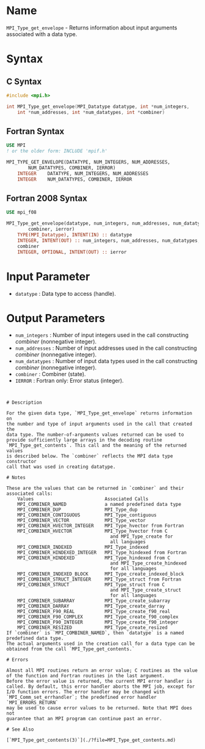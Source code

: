 # Name

`MPI_Type_get_envelope` - Returns information about input arguments
associated with a data type.

# Syntax

## C Syntax

```c
#include <mpi.h>

int MPI_Type_get_envelope(MPI_Datatype datatype, int *num_integers,
    int *num_addresses, int *num_datatypes, int *combiner)
```

## Fortran Syntax

```fortran
USE MPI
! or the older form: INCLUDE 'mpif.h'

MPI_TYPE_GET_ENVELOPE(DATATYPE, NUM_INTEGERS, NUM_ADDRESSES,
        NUM_DATATYPES, COMBINER, IERROR)
    INTEGER    DATATYPE, NUM_INTEGERS, NUM_ADDRESSES
    INTEGER    NUM_DATATYPES, COMBINER, IERROR
```

## Fortran 2008 Syntax

```fortran
USE mpi_f08

MPI_Type_get_envelope(datatype, num_integers, num_addresses, num_datatypes,
        combiner, ierror)
    TYPE(MPI_Datatype), INTENT(IN) :: datatype
    INTEGER, INTENT(OUT) :: num_integers, num_addresses, num_datatypes,
    combiner
    INTEGER, OPTIONAL, INTENT(OUT) :: ierror
```


# Input Parameter

* `datatype` : Data type to access (handle).

# Output Parameters

* `num_integers` : Number of input integers used in the call constructing *combiner*
(nonnegative integer).
* `num_addresses` : Number of input addresses used in the call constructing *combiner*
(nonnegative integer).
* `num_datatypes` : Number of input data types used in the call constructing *combiner*
(nonnegative integer).
* `combiner` : Combiner (state).
* `IERROR` : Fortran only: Error status (integer).
```


# Description

For the given data type, `MPI_Type_get_envelope` returns information on
the number and type of input arguments used in the call that created the
data type. The number-of-arguments values returned can be used to
provide sufficiently large arrays in the decoding routine
`MPI_Type_get_contents`. This call and the meaning of the returned values
is described below. The `combiner` reflects the MPI data type constructor
call that was used in creating datatype.

# Notes

These are the values that can be returned in `combiner` and their
associated calls:
    Values                          Associated Calls
    MPI_COMBINER_NAMED              a named predefined data type
    MPI_COMBINER_DUP                MPI_Type_dup
    MPI_COMBINER_CONTIGUOUS         MPI_Type_contiguous
    MPI_COMBINER_VECTOR             MPI_Type_vector
    MPI_COMBINER_HVECTOR_INTEGER    MPI_Type_hvector from Fortran
    MPI_COMBINER_HVECTOR            MPI_Type_hvector from C
                                      and MPI_Type_create for
                                      all languages
    MPI_COMBINER_INDEXED            MPI_Type_indexed
    MPI_COMBINER_HINDEXED_INTEGER   MPI_Type_hindexed from Fortran
    MPI_COMBINER_HINDEXED           MPI_Type_hindexed from C
                                      and MPI_Type_create_hindexed
                                      for all languages
    MPI_COMBINER_INDEXED_BLOCK      MPI_Type_create_indexed_block
    MPI_COMBINER_STRUCT_INTEGER     MPI_Type_struct from Fortran
    MPI_COMBINER_STRUCT             MPI_Type_struct from C
                                      and MPI_Type_create_struct
                                      for all languages
    MPI_COMBINER_SUBARRAY           MPI_Type_create_subarray
    MPI_COMBINER_DARRAY             MPI_Type_create_darray
    MPI_COMBINER_F90_REAL           MPI_Type_create_f90_real
    MPI_COMBINER_F90_COMPLEX        MPI_Type_create_f90_complex
    MPI_COMBINER_F90_INTEGER        MPI_Type_create_f90_integer
    MPI_COMBINER_RESIZED            MPI_Type_create_resized
If `combiner` is `MPI_COMBINER_NAMED`, then `datatype` is a named
predefined data type.
The actual arguments used in the creation call for a data type can be
obtained from the call `MPI_Type_get_contents.`

# Errors

Almost all MPI routines return an error value; C routines as the value
of the function and Fortran routines in the last argument.
Before the error value is returned, the current MPI error handler is
called. By default, this error handler aborts the MPI job, except for
I/O function errors. The error handler may be changed with
`MPI_Comm_set_errhandler`; the predefined error handler `MPI_ERRORS_RETURN`
may be used to cause error values to be returned. Note that MPI does not
guarantee that an MPI program can continue past an error.

# See Also

[`MPI_Type_get_contents(3)`](./?file=MPI_Type_get_contents.md)
